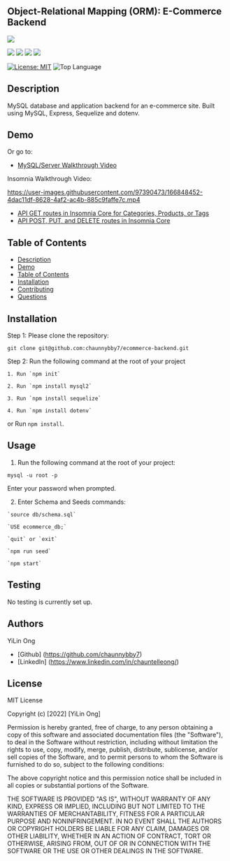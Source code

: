 ## Object-Relational Mapping (ORM): E-Commerce Backend 
  
<p>
    <img src="https://img.shields.io/github/repo-size/chaunnybby7/ecommerce-backend" />



  
<p>
    <img src="https://img.shields.io/badge/express-orange" />
    <img src="https://img.shields.io/badge/Sequelize-blue"  />
    <img src="https://img.shields.io/badge/mySQL-blue"  />
    <img src="https://img.shields.io/badge/dotenv-green" />
</p>

[![License: MIT](https://img.shields.io/badge/License-MIT-yellow.svg)](https://opensource.org/licenses/MIT)
![Top Language](https://img.shields.io/github/languages/top/chaunnybby7/ultimatenotetaker)


   
## Description

MySQL database and application backend for an e-commerce site. Built using MySQL, Express, Sequelize and dotenv.
  
  

## Demo


Or go to:
* <a href="https://drive.google.com/file/d/1zY3DTSq1I1kMHItbPoyyJPZsj2qZLA5s/view"> MySQL/Server Walkthrough Video </a>

Insomnia Walkthrough Video: 

https://user-images.githubusercontent.com/97390473/166848452-4dac11df-8628-4af2-ac4b-885c9faffe7c.mp4


* <a href="https://drive.google.com/file/d/18y1IPBeQfsB1tZH01f5GyQN5HVV4S3OY/view"> API GET routes in Insomnia Core for Categories, Products, or Tags</a>
* <a href="https://drive.google.com/file/d/1O4ZsMsthrDBSi-dSlbbYCSdR4uQZ7CtG/view"> API POST, PUT, and DELETE routes in Insomnia Core </a>
  

## Table of Contents
- [Description](#description)
- [Demo](#demo)
- [Table of Contents](#table-of-contents)
- [Installation](#installation)
- [Contributing](#contributing)
- [Questions](#questions)

## Installation

Step 1: Please clone the repository:
```
git clone git@github.com:chaunnybby7/ecommerce-backend.git
```

Step 2: Run the following command at the root of your project
``` 
1. Run `npm init`

2. Run `npm install mysql2`

3. Run `npm install sequelize`

4. Run `npm install dotenv`
```

or Run `npm install`.
  


## Usage

1. Run the following command at the root of your project: 
```
mysql -u root -p
```
Enter your password when prompted.


2. Enter Schema and Seeds commands:

```
`source db/schema.sql`

`USE ecommerce_db;`

`quit` or `exit`

`npm run seed`
  
`npm start`
```
## Testing

No testing is currently set up.

## Authors
YiLin Ong
* [Github] (https://github.com/chaunnybby7)
* [LinkedIn] (https://www.linkedin.com/in/chauntelleong/)

## License 

MIT License

Copyright (c) [2022] [YiLin Ong]

Permission is hereby granted, free of charge, to any person obtaining a copy
of this software and associated documentation files (the "Software"), to deal
in the Software without restriction, including without limitation the rights
to use, copy, modify, merge, publish, distribute, sublicense, and/or sell
copies of the Software, and to permit persons to whom the Software is
furnished to do so, subject to the following conditions:

The above copyright notice and this permission notice shall be included in all
copies or substantial portions of the Software.

THE SOFTWARE IS PROVIDED "AS IS", WITHOUT WARRANTY OF ANY KIND, EXPRESS OR
IMPLIED, INCLUDING BUT NOT LIMITED TO THE WARRANTIES OF MERCHANTABILITY,
FITNESS FOR A PARTICULAR PURPOSE AND NONINFRINGEMENT. IN NO EVENT SHALL THE
AUTHORS OR COPYRIGHT HOLDERS BE LIABLE FOR ANY CLAIM, DAMAGES OR OTHER
LIABILITY, WHETHER IN AN ACTION OF CONTRACT, TORT OR OTHERWISE, ARISING FROM,
OUT OF OR IN CONNECTION WITH THE SOFTWARE OR THE USE OR OTHER DEALINGS IN THE
SOFTWARE.

